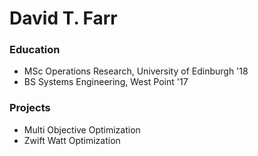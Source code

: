 # David T. Farr


### Education
- MSc Operations Research, University of Edinburgh '18
- BS Systems Engineering, West Point '17

### Projects
- Multi Objective Optimization
- Zwift Watt Optimization
